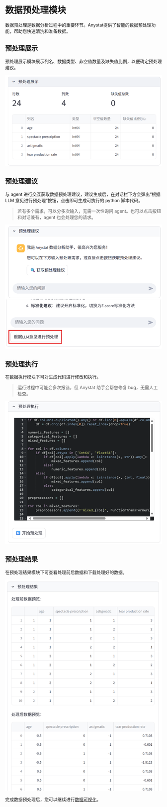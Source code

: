 # 数据预处理模块

数据预处理是数据分析过程中的重要环节。Anystat提供了智能的数据预处理功能，帮助您快速清洗和准备数据。

## 预处理展示

预处理展示模块展示列名、数据类型、非空值数量及缺失值比例，以便确定预处理建议。

![数据预处理-预处理展示](../../images/数据预处理-预处理展示.png)

## 预处理建议

与 agent 进行交互获取数据预处理建议，建议生成后，在对话栏下方会弹出“根据 LLM 意见进行预处理”按钮，点击即可生成可执行的 python 脚本代码。

> 若有多个需求，可以分多次输入，无需一次性询问 agent。也可以点击按钮和对话兼有，agent 也会处理您的请求。

![数据预处理-预处理建议](../../images/数据预处理-预处理建议.png)
![代码生成](../../images/数据预处理-代码生成.png)

## 预处理执行

在数据执行模块下可对生成代码进行修改和执行。

> 运行过程中可能会多次报错，但 Anystat 助手会帮您修复 bug，无需人工检查。

![数据预处理-预处理执行](../../images/数据预处理-预处理执行.png)

## 预处理结果

在预处理结果模块下可查看处理前后数据和下载处理好的数据。

![数据预处理-预处理结果](../../images/数据预处理-预处理结果.png)

完成数据预处理后，您可以继续进行[数据可视化](data-visualization.md)。